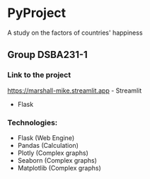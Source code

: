 # PyProject

A study on the factors of countries' happiness

## Group DSBA231-1

### Link to the project
https://marshall-mike.streamlit.app - Streamlit <br>
 - Flask


### Technologies:
* Flask (Web Engine)
* Pandas (Calculation)
* Plotly (Complex graphs)
* Seaborn (Complex graphs)
* Matplotlib (Complex graphs)
